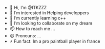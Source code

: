 - 👋 Hi, I’m @ITKZZZ
- 👀 I’m interested in Helping developpers 
- 🌱 I’m currently learning c++
- 💞️ I’m looking to collaborate on my dream
- 📫 How to reach me ...
- 😄 Pronouns: ...
- ⚡ Fun fact: Im a pro paintball player in france 

<!---
ITKZZZ/ITKZZZ is a ✨ special ✨ repository because its `README.md` (this file) appears on your GitHub profile.
You can click the Preview link to take a look at your changes.
--->
